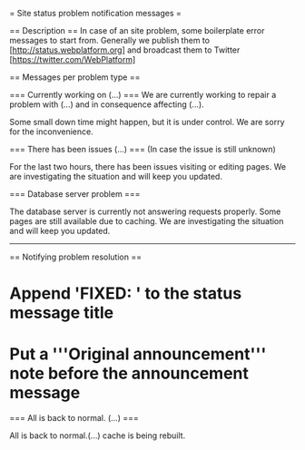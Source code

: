 = Site status problem notification messages =

== Description ==
In case of an site problem, some boilerplate error messages to start from. Generally we publish them to [http://status.webplatform.org] and broadcast them to Twitter [https://twitter.com/WebPlatform]

== Messages per problem type ==

=== Currently working on (...) ===
We are currently working to repair a problem with (...)  and in consequence affecting (...).

Some small down time might happen, but it is under control. We are sorry for the inconvenience.

=== There has been issues (...) ===
(In case the issue is still unknown)

For the last two hours, there has been issues visiting or editing pages. We are investigating the situation and will keep you updated.

=== Database server problem ===

The database server is currently not answering requests properly. Some pages are still available due to caching. We are investigating the situation and will keep you updated.

----

== Notifying problem resolution ==

# Append 'FIXED: ' to the status message title
# Put a '''Original announcement''' note before the announcement message

=== All is back to normal.  (...) ===

All is back to normal.(...) cache is being rebuilt.